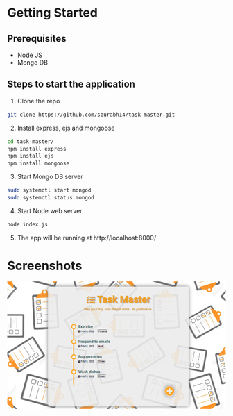 # Getting Started
## Prerequisites
- Node JS
- Mongo DB

## Steps to start the application
1. Clone the repo
```bash
git clone https://github.com/sourabh14/task-master.git
```
2. Install express, ejs and mongoose
```bash
cd task-master/
npm install express
npm install ejs
npm install mongoose
```
3. Start Mongo DB server
```bash
sudo systemctl start mongod
sudo systemctl status mongod
```
4. Start Node web server
```bash
node index.js
```
5. The app will be running at http://localhost:8000/

# Screenshots

![Alt text](https://raw.githubusercontent.com/sourabh14/task-master/master/static/images/taskmaster.png "Shopcart")
